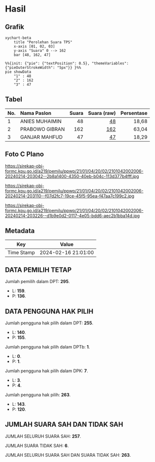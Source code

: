 # Hasil

## Grafik

```mermaid
xychart-beta
    title "Perolehan Suara TPS"
    x-axis [01, 02, 03]
    y-axis "Suara" 0 --> 162
    bar [48, 162, 47]
```

```mermaid
%%{init: {"pie": {"textPosition": 0.5}, "themeVariables": {"pieOuterStrokeWidth": "5px"}} }%%
pie showData
    "1" : 48
    "2" : 162
    "3" : 47
```

## Tabel

| No. | Nama Paslon    | Suara | Suara (raw) | Persentase |
|:--- |:-------------- | -----:| -----------:| ----------:|
| 1   | ANIES MUHAIMIN | 48    | [48][p-1]   | 18,68      |
| 2   | PRABOWO GIBRAN | 162   | [162][p-2]  | 63,04      |
| 3   | GANJAR MAHFUD  | 47    | [47][p-3]   | 18,29      |


[p-1]: https://github.com/gigit-pemilu/pemilu-2024-21-kepulauan-riau/blob/main/pilpres/hitung-suara/sub/21-kepulauan-riau/sub/01-bintan/sub/04-gunung-kijang/sub/2002-malang-rapat/sub/006-tps/sub/paslon-1.txt
[p-2]: https://github.com/gigit-pemilu/pemilu-2024-21-kepulauan-riau/blob/main/pilpres/hitung-suara/sub/21-kepulauan-riau/sub/01-bintan/sub/04-gunung-kijang/sub/2002-malang-rapat/sub/006-tps/sub/paslon-2.txt
[p-3]: https://github.com/gigit-pemilu/pemilu-2024-21-kepulauan-riau/blob/main/pilpres/hitung-suara/sub/21-kepulauan-riau/sub/01-bintan/sub/04-gunung-kijang/sub/2002-malang-rapat/sub/006-tps/sub/paslon-3.txt

## Foto C Plano

https://sirekap-obj-formc.kpu.go.id/a219/pemilu/ppwp/21/01/04/20/02/2101042002006-20240214-203042--2b8a1400-4350-40eb-b04c-113d377b4fff.jpg

https://sirekap-obj-formc.kpu.go.id/a219/pemilu/ppwp/21/01/04/20/02/2101042002006-20240214-203110--f07d2fc7-19ce-45f5-95ea-f47aa7c199c2.jpg

https://sirekap-obj-formc.kpu.go.id/a219/pemilu/ppwp/21/01/04/20/02/2101042002006-20240214-203226--d1b9e0d2-0117-4e05-bdd6-aec2b1bba14d.jpg


## Metadata

| Key        | Value               |
| ---------- | ------------------- |
| Time Stamp | 2024-02-16 21:01:00 |


## DATA PEMILIH TETAP

Jumlah pemilih dalam DPT: **295**.
 * L: **159**.
 * P: **136**.

## DATA PENGGUNA HAK PILIH

Jumlah pengguna hak pilih dalam DPT: **255**.
 * L: **140**.
 * P: **155**.

Jumlah pengguna hak pilih dalam DPTb: **1**.
 * L: **0**.
 * P: **1**.

Jumlah pengguna hak pilih dalam DPK: **7**.
 * L: **3**.
 * P: **4**.

Jumlah pengguna hak pilih: **263**.
 * L: **143**.
 * P: **120**.

## JUMLAH SUARA SAH DAN TIDAK SAH

JUMLAH SELURUH SUARA SAH: **257**.

JUMLAH SUARA TIDAK SAH: **6**.

JUMLAH SELURUH SUARA SAH DAN SUARA TIDAK SAH: **263**.


